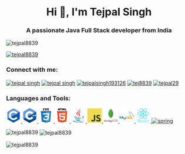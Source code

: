  <h1 align="center">Hi 👋, I'm Tejpal Singh</h1>
<h3 align="center">A passionate Java Full Stack developer from India</h3>

<p align="left"> <img src="https://komarev.com/ghpvc/?username=tejpal8839&label=Profile%20views&color=0e75b6&style=flat" alt="tejpal8839" /> </p>

<p align="left"> <a href="https://github.com/ryo-ma/github-profile-trophy"><img src="https://github-profile-trophy.vercel.app/?username=tejpal8839" alt="tejpal8839" /></a> </p>

<h3 align="left">Connect with me:</h3>
<p align="left">
<a href="https://linkedin.com/in/tejpal singh" target="blank"><img align="center" src="https://raw.githubusercontent.com/rahuldkjain/github-profile-readme-generator/master/src/images/icons/Social/linked-in-alt.svg" alt="tejpal singh" height="30" width="40" /></a>
<a href="https://fb.com/tejpal singh" target="blank"><img align="center" src="https://raw.githubusercontent.com/rahuldkjain/github-profile-readme-generator/master/src/images/icons/Social/facebook.svg" alt="tejpal singh" height="30" width="40" /></a>
<a href="https://instagram.com/tejpalsingh193126" target="blank"><img align="center" src="https://raw.githubusercontent.com/rahuldkjain/github-profile-readme-generator/master/src/images/icons/Social/instagram.svg" alt="tejpalsingh193126" height="30" width="40" /></a>
<a href="https://www.codechef.com/users/tej8839" target="blank"><img align="center" src="https://cdn.jsdelivr.net/npm/simple-icons@3.1.0/icons/codechef.svg" alt="tej8839" height="30" width="40" /></a>
<a href="https://www.leetcode.com/tejpal29" target="blank"><img align="center" src="https://raw.githubusercontent.com/rahuldkjain/github-profile-readme-generator/master/src/images/icons/Social/leet-code.svg" alt="tejpal29" height="30" width="40" /></a>
</p>

<h3 align="left">Languages and Tools:</h3>
<p align="left"> <a href="https://www.cprogramming.com/" target="_blank" rel="noreferrer"> <img src="https://raw.githubusercontent.com/devicons/devicon/master/icons/c/c-original.svg" alt="c" width="40" height="40"/> </a> <a href="https://www.w3schools.com/cpp/" target="_blank" rel="noreferrer"> <img src="https://raw.githubusercontent.com/devicons/devicon/master/icons/cplusplus/cplusplus-original.svg" alt="cplusplus" width="40" height="40"/> </a> <a href="https://www.w3schools.com/css/" target="_blank" rel="noreferrer"> <img src="https://raw.githubusercontent.com/devicons/devicon/master/icons/css3/css3-original-wordmark.svg" alt="css3" width="40" height="40"/> </a> <a href="https://www.w3.org/html/" target="_blank" rel="noreferrer"> <img src="https://raw.githubusercontent.com/devicons/devicon/master/icons/html5/html5-original-wordmark.svg" alt="html5" width="40" height="40"/> </a> <a href="https://www.java.com" target="_blank" rel="noreferrer"> <img src="https://raw.githubusercontent.com/devicons/devicon/master/icons/java/java-original.svg" alt="java" width="40" height="40"/> </a> <a href="https://developer.mozilla.org/en-US/docs/Web/JavaScript" target="_blank" rel="noreferrer"> <img src="https://raw.githubusercontent.com/devicons/devicon/master/icons/javascript/javascript-original.svg" alt="javascript" width="40" height="40"/> </a> <a href="https://www.mongodb.com/" target="_blank" rel="noreferrer"> <img src="https://raw.githubusercontent.com/devicons/devicon/master/icons/mongodb/mongodb-original-wordmark.svg" alt="mongodb" width="40" height="40"/> </a> <a href="https://www.mysql.com/" target="_blank" rel="noreferrer"> <img src="https://raw.githubusercontent.com/devicons/devicon/master/icons/mysql/mysql-original-wordmark.svg" alt="mysql" width="40" height="40"/> </a> <a href="https://reactjs.org/" target="_blank" rel="noreferrer"> <img src="https://raw.githubusercontent.com/devicons/devicon/master/icons/react/react-original-wordmark.svg" alt="react" width="40" height="40"/> </a> <a href="https://spring.io/" target="_blank" rel="noreferrer"> <img src="https://www.vectorlogo.zone/logos/springio/springio-icon.svg" alt="spring" width="40" height="40"/> </a> </p>

<p><img align="left" src="https://github-readme-stats.vercel.app/api/top-langs?username=tejpal8839&show_icons=true&locale=en&layout=compact" alt="tejpal8839" /></p>

<p>&nbsp;<img align="center" src="https://github-readme-stats.vercel.app/api?username=tejpal8839&show_icons=true&locale=en" alt="tejpal8839" /></p>

<p><img align="center" src="https://github-readme-streak-stats.herokuapp.com/?user=tejpal8839&" alt="tejpal8839" /></p>
